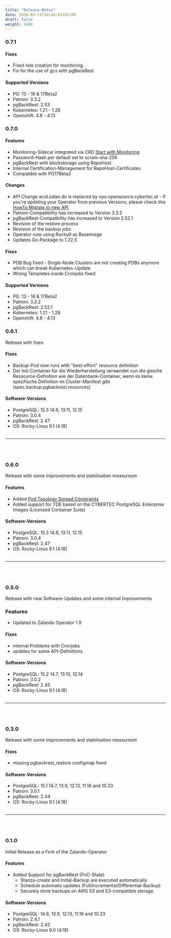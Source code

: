 ```yaml
---
title: "Release-Notes"
date: 2024-03-11T14:26:51+01:00
draft: false
weight: 2400
---
```


### 0.7.1

#### Fixes
- Fixed role creation for monitoring.
- Fix for the use of gcs with pgBackRest

#### Supported Versions

- PG: 13 - 16 & 17Beta2
- Patroni: 3.3.2
- pgBackRest: 2.53
- Kubernetes: 1.21 - 1.28
- Openshift: 4.8 - 4.13

### 0.7.0

#### Features
- Monitoring-Sidecar integrated via CRD [Start with Monitoring](documentation/cluster/monitoring)
- Password-Hash per default set to scram-sha-256
- pgBackRest with blockstorage using RepoHost
- Internal Certification-Management for RepoHost-Certificates
- Compatible with PG17Beta2

#### Changes
- API Change acid.zalan.do is replaced by cpo.opensource.cybertec.at - If you're updating your Operator from previous Versions, please check this  [HowTo Migrate to new API](documentation/operator/migrateToNewApi/)
- Patroni-Compatibility has increased to Version 3.3.2
- pgBackRest-Compatbility has increased to Version 2.52.1
- Revision of the restore process
- Revision of the backup jobs
- Operator now using Rocky9 as Baseimage
- Updates Go-Package to 1.22.5 

#### Fixes
- PDB Bug fixed - Single-Node Clusters are not creating PDBs anymore which can break Kubernetes-Update
- Wrong Templates inside Cronjobs fixed

#### Supported Versions

- PG: 13 - 16 & 17Beta2
- Patroni: 3.3.2
- pgBackRest: 2.52.1
- Kubernetes: 1.21 - 1.28
- Openshift: 4.8 - 4.13

### 0.6.1

Release with fixes

#### Fixes
- Backup-Pod now runs with "best-effort" resource definition
- Der Init-Container für die Wiederherstellung verwendet nun die gleiche Ressource-Definition wie der Datenbank-Container, wenn es keine spezifische Definition im Cluster-Manifest gibt (spec.backup.pgbackrest.resources)

#### Software-Versions

- PostgreSQL: 15.3 14.8, 13.11, 12.15
- Patroni: 3.0.4
- pgBackRest: 2.47
- OS: Rocky-Linux 9.1 (4.18)
</br></br>
___
</br></br>
### 0.6.0

Release with some improvements and stabilisation measuresm

#### Features
- Added [Pod Topology Spread Constraints](https://kubernetes.io/docs/concepts/scheduling-eviction/topology-spread-constraints/)
- Added support for TDE based on the CYBERTEC PostgreSQL Enterprise Images (Licensed Container Suite)

#### Software-Versions

- PostgreSQL: 15.3 14.8, 13.11, 12.15
- Patroni: 3.0.4
- pgBackRest: 2.47
- OS: Rocky-Linux 9.1 (4.18)
</br></br>
___
</br></br>
### 0.5.0

Release with new Software-Updates and some internal Improvements
### Features
- Updated to Zalando Operator 1.9

#### Fixes
- internal Problems with Cronjobs
- updates for some API-Definitions

#### Software-Versions

- PostgreSQL: 15.2 14.7, 13.10, 12.14
- Patroni: 3.0.2
- pgBackRest: 2.45
- OS: Rocky-Linux 9.1 (4.18)
</br></br>
___
</br></br>
### 0.3.0

Release with some improvements and stabilisation measuresm

#### Fixes
- missing pgbackrest_restore configmap fixed

#### Software-Versions

- PostgreSQL: 15.1 14.7, 13.9, 12.13, 11.18 and 10.23
- Patroni: 3.0.1
- pgBackRest: 2.44
- OS: Rocky-Linux 9.1 (4.18)
</br></br>
___
</br></br>
### 0.1.0 
    
Initial Release as a Fork of the Zalando-Operator

#### Features

- Added Support for pgBackRest (PoC-State)
    - Stanza-create and Initial-Backup are executed automatically
    - Schedule automatic updates (Full/Incremental/Differential-Backup)
    - Securely store backups on AWS S3 and S3-compatible storage

#### Software-Versions

- PostgreSQL: 14.6, 13.9, 12.13, 11.18 and 10.23
- Patroni: 2.4.1
- pgBackRest: 2.42
- OS: Rocky-Linux 9.0 (4.18)

